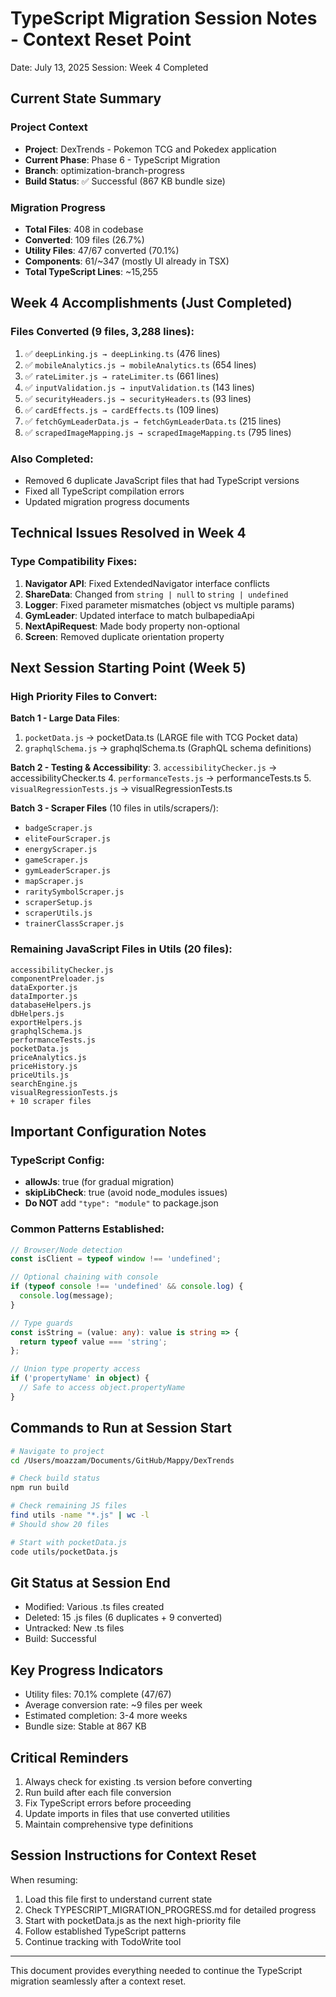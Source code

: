 # TypeScript Migration Session Notes - Context Reset Point
Date: July 13, 2025
Session: Week 4 Completed

## Current State Summary

### Project Context
- **Project**: DexTrends - Pokemon TCG and Pokedex application
- **Current Phase**: Phase 6 - TypeScript Migration
- **Branch**: optimization-branch-progress
- **Build Status**: ✅ Successful (867 KB bundle size)

### Migration Progress
- **Total Files**: 408 in codebase
- **Converted**: 109 files (26.7%)
- **Utility Files**: 47/67 converted (70.1%)
- **Components**: 61/~347 (mostly UI already in TSX)
- **Total TypeScript Lines**: ~15,255

## Week 4 Accomplishments (Just Completed)

### Files Converted (9 files, 3,288 lines):
1. ✅ `deepLinking.js → deepLinking.ts` (476 lines)
2. ✅ `mobileAnalytics.js → mobileAnalytics.ts` (654 lines)
3. ✅ `rateLimiter.js → rateLimiter.ts` (661 lines)
4. ✅ `inputValidation.js → inputValidation.ts` (143 lines)
5. ✅ `securityHeaders.js → securityHeaders.ts` (93 lines)
6. ✅ `cardEffects.js → cardEffects.ts` (109 lines)
7. ✅ `fetchGymLeaderData.js → fetchGymLeaderData.ts` (215 lines)
8. ✅ `scrapedImageMapping.js → scrapedImageMapping.ts` (795 lines)

### Also Completed:
- Removed 6 duplicate JavaScript files that had TypeScript versions
- Fixed all TypeScript compilation errors
- Updated migration progress documents

## Technical Issues Resolved in Week 4

### Type Compatibility Fixes:
1. **Navigator API**: Fixed ExtendedNavigator interface conflicts
2. **ShareData**: Changed from `string | null` to `string | undefined`
3. **Logger**: Fixed parameter mismatches (object vs multiple params)
4. **GymLeader**: Updated interface to match bulbapediaApi
5. **NextApiRequest**: Made body property non-optional
6. **Screen**: Removed duplicate orientation property

## Next Session Starting Point (Week 5)

### High Priority Files to Convert:

**Batch 1 - Large Data Files**:
1. `pocketData.js` → pocketData.ts (LARGE file with TCG Pocket data)
2. `graphqlSchema.js` → graphqlSchema.ts (GraphQL schema definitions)

**Batch 2 - Testing & Accessibility**:
3. `accessibilityChecker.js` → accessibilityChecker.ts
4. `performanceTests.js` → performanceTests.ts
5. `visualRegressionTests.js` → visualRegressionTests.ts

**Batch 3 - Scraper Files** (10 files in utils/scrapers/):
- `badgeScraper.js`
- `eliteFourScraper.js`
- `energyScraper.js`
- `gameScraper.js`
- `gymLeaderScraper.js`
- `mapScraper.js`
- `raritySymbolScraper.js`
- `scraperSetup.js`
- `scraperUtils.js`
- `trainerClassScraper.js`

### Remaining JavaScript Files in Utils (20 files):
```
accessibilityChecker.js
componentPreloader.js
dataExporter.js
dataImporter.js
databaseHelpers.js
dbHelpers.js
exportHelpers.js
graphqlSchema.js
performanceTests.js
pocketData.js
priceAnalytics.js
priceHistory.js
priceUtils.js
searchEngine.js
visualRegressionTests.js
+ 10 scraper files
```

## Important Configuration Notes

### TypeScript Config:
- **allowJs**: true (for gradual migration)
- **skipLibCheck**: true (avoid node_modules issues)
- **Do NOT** add `"type": "module"` to package.json

### Common Patterns Established:
```typescript
// Browser/Node detection
const isClient = typeof window !== 'undefined';

// Optional chaining with console
if (typeof console !== 'undefined' && console.log) {
  console.log(message);
}

// Type guards
const isString = (value: any): value is string => {
  return typeof value === 'string';
};

// Union type property access
if ('propertyName' in object) {
  // Safe to access object.propertyName
}
```

## Commands to Run at Session Start

```bash
# Navigate to project
cd /Users/moazzam/Documents/GitHub/Mappy/DexTrends

# Check build status
npm run build

# Check remaining JS files
find utils -name "*.js" | wc -l
# Should show 20 files

# Start with pocketData.js
code utils/pocketData.js
```

## Git Status at Session End
- Modified: Various .ts files created
- Deleted: 15 .js files (6 duplicates + 9 converted)
- Untracked: New .ts files
- Build: Successful

## Key Progress Indicators
- Utility files: 70.1% complete (47/67)
- Average conversion rate: ~9 files per week
- Estimated completion: 3-4 more weeks
- Bundle size: Stable at 867 KB

## Critical Reminders
1. Always check for existing .ts version before converting
2. Run build after each file conversion
3. Fix TypeScript errors before proceeding
4. Update imports in files that use converted utilities
5. Maintain comprehensive type definitions

## Session Instructions for Context Reset
When resuming:
1. Load this file first to understand current state
2. Check TYPESCRIPT_MIGRATION_PROGRESS.md for detailed progress
3. Start with pocketData.js as the next high-priority file
4. Follow established TypeScript patterns
5. Continue tracking with TodoWrite tool

---
This document provides everything needed to continue the TypeScript migration seamlessly after a context reset.